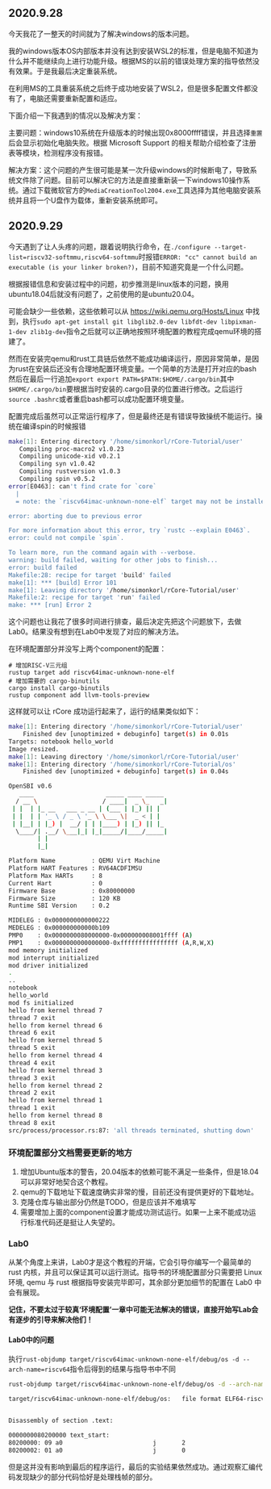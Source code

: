 ## 2020.9.28

今天我花了一整天的时间就为了解决windows的版本问题。

我的windows版本OS内部版本并没有达到安装WSL2的标准，但是电脑不知道为什么并不能继续向上进行功能升级。根据MS的以前的错误处理方案的指导依然没有效果。于是我最后决定重装系统。

在利用MS的工具重装系统之后终于成功地安装了WSL2，但是很多配置文件都没有了，电脑还需要重新配置和适应。

下面介绍一下我遇到的情况以及解决方案：

主要问题：windows10系统在升级版本的时候出现0x8000ffff错误，并且选择`重置`后会显示初始化电脑失败。根据 Microsoft Support 的相关帮助介绍检查了注册表等模块，检测程序没有报错。

解决方案：这个问题的产生很可能是某一次升级windows的时候断电了，导致系统文件除了问题。目前可以解决它的方法是直接重新装一下windows10操作系统。通过下载微软官方的`MediaCreationTool2004.exe`工具选择为其他电脑安装系统并且将一个U盘作为载体，重新安装系统即可。

## 2020.9.29

今天遇到了让人头疼的问题，跟着说明执行命令，在`./configure --target-list=riscv32-softmmu,riscv64-softmmu`时报错`ERROR: "cc" cannot build an executable (is your linker broken?)`，目前不知道究竟是一个什么问题。

根据报错信息和安装过程中的问题，初步推测是linux版本的问题，换用ubuntu18.04后就没有问题了，之前使用的是ubuntu20.04。

可能会缺少一些依赖，这些依赖可以从 https://wiki.qemu.org/Hosts/Linux 中找到，执行`sudo apt-get install git libglib2.0-dev libfdt-dev libpixman-1-dev zlib1g-dev`指令之后就可以正确地按照环境配置的教程完成qemu环境的搭建了。

然而在安装完qemu和rust工具链后依然不能成功编译运行，原因非常简单，是因为rust在安装后还没有合理地配置环境变量。一个简单的方法是打开对应的bash然后在最后一行追加`export export PATH=$PATH:$HOME/.cargo/bin`其中`$HOME/.cargo/bin`要根据当时安装的.cargo目录的位置进行修改。之后运行`source .bashrc`或者重启bash都可以成功配置环境变量。

配置完成后虽然可以正常运行程序了，但是最终还是有错误导致操统不能运行。操统在编译spin的时候报错

```bash
make[1]: Entering directory '/home/simonkorl/rCore-Tutorial/user'
   Compiling proc-macro2 v1.0.23
   Compiling unicode-xid v0.2.1
   Compiling syn v1.0.42
   Compiling rustversion v1.0.3
   Compiling spin v0.5.2
error[E0463]: can't find crate for `core`
  |
  = note: the `riscv64imac-unknown-none-elf` target may not be installed

error: aborting due to previous error

For more information about this error, try `rustc --explain E0463`.
error: could not compile `spin`.

To learn more, run the command again with --verbose.
warning: build failed, waiting for other jobs to finish...
error: build failed
Makefile:28: recipe for target 'build' failed
make[1]: *** [build] Error 101
make[1]: Leaving directory '/home/simonkorl/rCore-Tutorial/user'
Makefile:2: recipe for target 'run' failed
make: *** [run] Error 2
```

这个问题也让我花了很多时间进行排查，最后决定先把这个问题放下，去做Lab0。结果没有想到在Lab0中发现了对应的解决方法。

在环境配置部分并没写上两个component的配置：

```shell
# 增加RISC-V三元组
rustup target add riscv64imac-unknown-none-elf
# 增加需要的 cargo-binutils
cargo install cargo-binutils
rustup component add llvm-tools-preview
```

这样就可以让 rCore 成功运行起来了，运行的结果类似如下：

```sh
make[1]: Entering directory '/home/simonkorl/rCore-Tutorial/user'
    Finished dev [unoptimized + debuginfo] target(s) in 0.01s
Targets: notebook hello_world
Image resized.
make[1]: Leaving directory '/home/simonkorl/rCore-Tutorial/user'
make[1]: Entering directory '/home/simonkorl/rCore-Tutorial/os'
    Finished dev [unoptimized + debuginfo] target(s) in 0.04s

OpenSBI v0.6
   ____                    _____ ____ _____
  / __ \                  / ____|  _ \_   _|
 | |  | |_ __   ___ _ __ | (___ | |_) || |
 | |  | | '_ \ / _ \ '_ \ \___ \|  _ < | |
 | |__| | |_) |  __/ | | |____) | |_) || |_
  \____/| .__/ \___|_| |_|_____/|____/_____|
        | |
        |_|

Platform Name          : QEMU Virt Machine
Platform HART Features : RV64ACDFIMSU
Platform Max HARTs     : 8
Current Hart           : 0
Firmware Base          : 0x80000000
Firmware Size          : 120 KB
Runtime SBI Version    : 0.2

MIDELEG : 0x0000000000000222
MEDELEG : 0x000000000000b109
PMP0    : 0x0000000080000000-0x000000008001ffff (A)
PMP1    : 0x0000000000000000-0xffffffffffffffff (A,R,W,X)
mod memory initialized
mod interrupt initialized
mod driver initialized
.
..
notebook
hello_world
mod fs initialized
hello from kernel thread 7
thread 7 exit
hello from kernel thread 6
thread 6 exit
hello from kernel thread 5
thread 5 exit
hello from kernel thread 4
thread 4 exit
hello from kernel thread 3
thread 3 exit
hello from kernel thread 2
thread 2 exit
hello from kernel thread 1
thread 1 exit
hello from kernel thread 8
thread 8 exit
src/process/processor.rs:87: 'all threads terminated, shutting down'
```

### 环境配置部分文档需要更新的地方

1. 增加Ubuntu版本的警告，20.04版本的依赖可能不满足一些条件，但是18.04可以非常好地契合这个教程。
2. qemu的下载地址下载速度确实非常的慢，目前还没有提供更好的下载地址。
3. 克隆仓库与输出部分仍然是TODO，但是应该并不难填写
4. 需要增加上面的component设置才能成功测试运行。如果一上来不能成功运行标准代码还是挺让人失望的。

### Lab0

从某个角度上来讲，Lab0才是这个教程的开端，它会引导你编写一个最简单的 rust 内核，并且可以保证其可以运行测试。指导书的环境配置部分只需要把 Linux 环境, qemu 与 rust 根据指导安装完毕即可，其余部分更加细节的配置在 Lab0 中会有展现。

**记住，不要太过于较真‘环境配置’一章中可能无法解决的错误，直接开始写Lab会有逐步的引导来解决他们！**

#### Lab0中的问题

执行`rust-objdump target/riscv64imac-unknown-none-elf/debug/os -d --arch-name=riscv64`指令后得到的结果与指导书中不同

```sh
rust-objdump target/riscv64imac-unknown-none-elf/debug/os -d --arch-name=riscv64

target/riscv64imac-unknown-none-elf/debug/os:   file format ELF64-riscv


Disassembly of section .text:

0000000080200000 text_start:
80200000: 09 a0                         j       2
80200002: 01 a0                         j       0
```

但是这并没有影响到最后的程序运行，最后的实验结果依然成功。通过观察汇编代码发现缺少的部分代码恰好是处理栈帧的部分。

